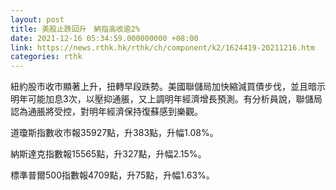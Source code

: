 ```yaml
---
layout: post
title: 美股止跌回升　納指高收逾2%
date: 2021-12-16 05:34:59.000000000 +08:00
link: https://news.rthk.hk/rthk/ch/component/k2/1624419-20211216.htm
categories: rthk
---
```


紐約股市收市顯著上升，扭轉早段跌勢。美國聯儲局加快縮減買債步伐，並且暗示明年可能加息3次，以壓抑通脹，又上調明年經濟增長預測。有分析員說，聯儲局認為通脹將受控，對明年經濟保持復蘇感到樂觀。

道瓊斯指數收市報35927點，升383點，升幅1.08%。

納斯達克指數報15565點，升327點，升幅2.15%。

標準普爾500指數報4709點，升75點，升幅1.63%。
